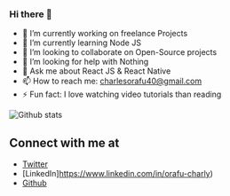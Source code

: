 ### Hi there 👋

- 🔭 I’m currently working on freelance Projects
- 🌱 I’m currently learning Node JS
- 👯 I’m looking to collaborate on Open-Source projects
- 🤔 I’m looking for help with Nothing
- 💬 Ask me about React JS & React Native
- 📫 How to reach me: charlesorafu40@gmail.com
- ⚡ Fun fact: I love watching video tutorials than reading

![Github stats](https://github-readme-stats.vercel.app/api?username=charlyTochi)

## Connect with me at

- [Twitter](https://twitter.com/charlyTechy)
- [LinkedIn]https://www.linkedin.com/in/orafu-charly)
- [Github](https://github.com/charlyTochi)
